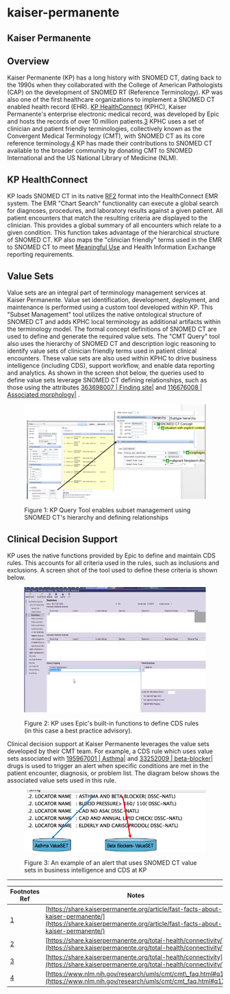 # kaiser-permanente

## Kaiser Permanente

## Overview

Kaiser Permanente (KP) has a long history with SNOMED CT, dating back to the 1990s when they collaborated with the College of American Pathologists (CAP) on the development of SNOMED RT (Reference Terminology). KP was also one of the first healthcare organizations to implement a SNOMED CT enabled health record (EHR). [KP HealthConnect](https://share.kaiserpermanente.org/total-health/connectivity/) (KPHC), Kaiser Permanente's enterprise electronic medical record, was developed by Epic and hosts the records of over 10 million patients.[3](https://confluence.ihtsdotools.org/display/DOCCDS/Kaiser+Permanente#Footnote3) KPHC uses a set of clinician and patient friendly terminologies, collectively known as the Convergent Medical Terminology (CMT), with SNOMED CT as its core reference terminology.[4](https://confluence.ihtsdotools.org/display/DOCCDS/Kaiser+Permanente#Footnote4) KP has made their contributions to SNOMED CT available to the broader community by donating CMT to SNOMED International and the US National Library of Medicine (NLM).

## KP HealthConnect

KP loads SNOMED CT in its native [RF2](https://confluence.ihtsdotools.org/display/DOCGLOSS/RF2) format into the HealthConnect EMR system. The EMR "Chart Search" functionality can execute a global search for diagnoses, procedures, and laboratory results against a given patient. All patient encounters that match the resulting criteria are displayed to the clinician. This provides a global summary of all encounters which relate to a given condition. This function takes advantage of the hierarchical structure of SNOMED CT. KP also maps the "clinician friendly" terms used in the EMR to SNOMED CT to meet [Meaningful Use](https://www.healthit.gov/providers-professionals/meaningful-use-definition-objectives) and Health Information Exchange reporting requirements.

## Value Sets

Value sets are an integral part of terminology management services at Kaiser Permanente. Value set identification, development, deployment, and maintenance is performed using a custom tool developed within KP. This "Subset Management" tool utilizes the native ontological structure of SNOMED CT and adds KPHC local terminology as additional artifacts within the terminology model. The formal concept definitions of SNOMED CT are used to define and generate the required value sets. The "CMT Query" tool also uses the hierarchy of SNOMED CT and description logic reasoning to identify value sets of clinician friendly terms used in patient clinical encounters. These value sets are also used within KPHC to drive business intelligence (including CDS), support workflow, and enable data reporting and analytics. As shown in the screen shot below, the queries used to define value sets leverage SNOMED CT defining relationships, such as those using the attributes [363698007 | Finding site|](http://snomed.info/id/363698007) and [116676008 | Associated morphology|](http://snomed.info/id/116676008) .

<figure><img src="../../images/123897680.png" alt=""><figcaption><p>Figure 1: KP Query Tool enables subset management using SNOMED CT's hierarchy and defining relationships</p></figcaption></figure>

## Clinical Decision Support

KP uses the native functions provided by Epic to define and maintain CDS rules. This accounts for all criteria used in the rules, such as inclusions and exclusions. A screen shot of the tool used to define these criteria is shown below.

<figure><img src="../../images/123897681.png" alt=""><figcaption><p>Figure 2: KP uses Epic's built-in functions to define CDS rules (in this case a best practice advisory).</p></figcaption></figure>

Clinical decision support at Kaiser Permanente leverages the value sets developed by their CMT team. For example, a CDS rule which uses value sets associated with [195967001 | Asthma|](http://snomed.info/id/195967001) and [33252009 | beta-blocker|](http://snomed.info/id/33252009) drugs is used to trigger an alert when specific conditions are met in the patient encounter, diagnosis, or problem list. The diagram below shows the associated value sets used in this rule.

<figure><img src="../../images/123897684.png" alt=""><figcaption><p>Figure 3: An example of an alert that uses SNOMED CT value sets in business intelligence and CDS at KP</p></figcaption></figure>

***

| Footnotes Ref                                                                              | Notes                                                                                                                                                            |
| ------------------------------------------------------------------------------------------ | ---------------------------------------------------------------------------------------------------------------------------------------------------------------- |
| [1](https://confluence.ihtsdotools.org/display/DOCCDS/Kaiser+Permanente#FootnoteMarker1-0) | [https://share.kaiserpermanente.org/article/fast-facts-about-kaiser-permanente/](https://share.kaiserpermanente.org/article/fast-facts-about-kaiser-permanente/) |
| [2](https://confluence.ihtsdotools.org/display/DOCCDS/Kaiser+Permanente#FootnoteMarker2-0) | [https://share.kaiserpermanente.org/total-health/connectivity/](https://share.kaiserpermanente.org/total-health/connectivity/)                                   |
| [3](https://confluence.ihtsdotools.org/display/DOCCDS/Kaiser+Permanente#FootnoteMarker3-0) | [https://share.kaiserpermanente.org/total-health/connectivity](https://share.kaiserpermanente.org/total-health/connectivity/)                                    |
| [4](https://confluence.ihtsdotools.org/display/DOCCDS/Kaiser+Permanente#FootnoteMarker4-0) | [https://www.nlm.nih.gov/research/umls/cmt/cmt\_faq.html#q1](https://www.nlm.nih.gov/research/umls/cmt/cmt_faq.html#q1)                                          |
